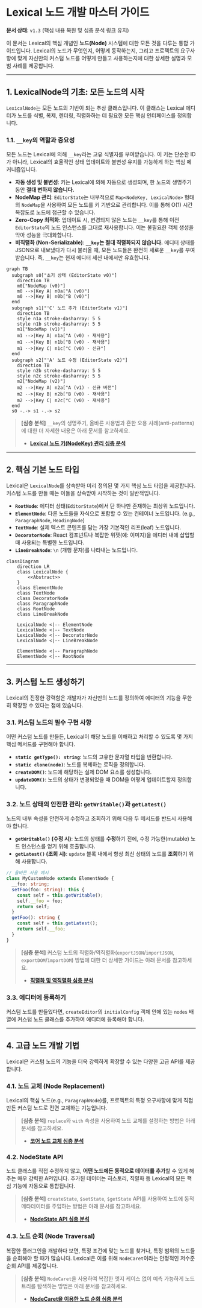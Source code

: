 # Lexical 노드 개발 마스터 가이드

**문서 상태**: `v1.3` (핵심 내용 복원 및 심층 분석 링크 유지)

이 문서는 Lexical의 핵심 개념인 **노드(Node)** 시스템에 대한 모든 것을 다루는 통합 가이드입니다. Lexical의 노드가 무엇인지, 어떻게 동작하는지, 그리고 프로젝트의 요구사항에 맞게 자신만의 커스텀 노드를 어떻게 만들고 사용하는지에 대한 상세한 설명과 모범 사례를 제공합니다.

---

## 1. LexicalNode의 기초: 모든 노드의 시작

`LexicalNode`는 모든 노드의 기반이 되는 추상 클래스입니다. 이 클래스는 Lexical 에디터가 노드를 식별, 복제, 렌더링, 직렬화하는 데 필요한 모든 핵심 인터페이스를 정의합니다.

### 1.1. `__key`의 역할과 중요성

모든 노드는 Lexical에 의해 `__key`라는 고유 식별자를 부여받습니다. 이 키는 단순한 ID가 아니라, Lexical의 효율적인 상태 업데이트와 불변성 유지를 가능하게 하는 핵심 메커니즘입니다.

-   **자동 생성 및 불변성**: 키는 Lexical에 의해 자동으로 생성되며, 한 노드의 생명주기 동안 **절대 변하지 않습니다.**
-   **NodeMap 관리**: `EditorState`는 내부적으로 `Map<NodeKey, LexicalNode>` 형태의 `NodeMap`을 사용하여 모든 노드를 키 기반으로 관리합니다. 이를 통해 O(1) 시간 복잡도로 노드에 접근할 수 있습니다.
-   **Zero-Copy 최적화**: 업데이트 시, 변경되지 않은 노드는 `__key`를 통해 이전 `EditorState`의 노드 인스턴스를 그대로 재사용합니다. 이는 불필요한 객체 생성을 막아 성능을 극대화합니다.
-   **비직렬화 (Non-Serializable)**: **`__key`는 절대 직렬화되지 않습니다.** 에디터 상태를 JSON으로 내보냈다가 다시 불러올 때, 모든 노드들은 완전히 새로운 `__key`를 부여받습니다. 즉, `__key`는 현재 에디터 세션 내에서만 유효합니다.

```mermaid
graph TB
  subgraph s0["초기 상태 (EditorState v0)"]
    direction TB
    m0["NodeMap (v0)"]
    m0 -->|Key A| n0a["A (v0)"]
    m0 -->|Key B| n0b["B (v0)"]
  end
  subgraph s1["'C' 노드 추가 (EditorState v1)"]
    direction TB
    style n1a stroke-dasharray: 5 5
    style n1b stroke-dasharray: 5 5
    m1["NodeMap (v1)"]
    m1 -->|Key A| n1a["A (v0) - 재사용"]
    m1 -->|Key B| n1b["B (v0) - 재사용"]
    m1 -->|Key C| n1c["C (v0) - 신규"]
  end
  subgraph s2["'A' 노드 수정 (EditorState v2)"]
    direction TB
    style n2b stroke-dasharray: 5 5
    style n2c stroke-dasharray: 5 5
    m2["NodeMap (v2)"]
    m2 -->|Key A| n2a["A (v1) - 신규 버전"]
    m2 -->|Key B| n2b["B (v0) - 재사용"]
    m2 -->|Key C| n2c["C (v0) - 재사용"]
  end
  s0 -.-> s1 -.-> s2
```

> **[심층 분석]** `__key`의 생명주기, 올바른 사용법과 흔한 오용 사례(anti-patterns)에 대한 더 자세한 내용은 아래 문서를 참고하세요.
>
> -   **[Lexical 노드 키(NodeKey) 관리 심층 분석](../analysis/key_management/01_node_key_management.md)**

---

## 2. 핵심 기본 노드 타입

Lexical은 `LexicalNode`를 상속받아 미리 정의된 몇 가지 핵심 노드 타입을 제공합니다. 커스텀 노드를 만들 때는 이들을 상속받아 시작하는 것이 일반적입니다.

- **`RootNode`**: 에디터 상태(`EditorState`)에서 단 하나만 존재하는 최상위 노드입니다.
- **`ElementNode`**: 다른 노드들을 자식으로 포함할 수 있는 컨테이너 노드입니다. (e.g., `ParagraphNode`, `HeadingNode`)
- **`TextNode`**: 실제 텍스트 콘텐츠를 담는 가장 기본적인 리프(leaf) 노드입니다.
- **`DecoratorNode`**: React 컴포넌트나 복잡한 위젯(예: 이미지)을 에디터 내에 삽입할 때 사용되는 특별한 노드입니다.
- **`LineBreakNode`**: `\n` (개행 문자)를 나타내는 노드입니다.

```mermaid
classDiagram
    direction LR
    class LexicalNode {
        <<Abstract>>
    }
    class ElementNode
    class TextNode
    class DecoratorNode
    class ParagraphNode
    class RootNode
    class LineBreakNode

    LexicalNode <|-- ElementNode
    LexicalNode <|-- TextNode
    LexicalNode <|-- DecoratorNode
    LexicalNode <|-- LineBreakNode

    ElementNode <|-- ParagraphNode
    ElementNode <|-- RootNode
```

---

## 3. 커스텀 노드 생성하기

Lexical의 진정한 강력함은 개발자가 자신만의 노드를 정의하여 에디터의 기능을 무한히 확장할 수 있다는 점에 있습니다.

### 3.1. 커스텀 노드의 필수 구현 사항

어떤 커스텀 노드를 만들든, Lexical이 해당 노드를 이해하고 처리할 수 있도록 몇 가지 핵심 메서드를 구현해야 합니다.

- **`static getType(): string`**: 노드의 고유한 문자열 타입을 반환합니다.
- **`static clone(node)`**: 노드를 복제하는 로직을 정의합니다.
- **`createDOM()`**: 노드에 해당하는 실제 DOM 요소를 생성합니다.
- **`updateDOM()`**: 노드의 상태가 변경되었을 때 DOM을 어떻게 업데이트할지 정의합니다.

### 3.2. 노드 상태의 안전한 관리: `getWritable()`과 `getLatest()`

노드의 내부 속성을 안전하게 수정하고 조회하기 위해 다음 두 메서드를 반드시 사용해야 합니다.

- **`getWritable()` (수정 시)**: 노드의 상태를 **수정**하기 전에, 수정 가능한(mutable) 노드 인스턴스를 얻기 위해 호출합니다.
- **`getLatest()` (조회 시)**: `update` 블록 내에서 항상 최신 상태의 노드를 **조회**하기 위해 사용합니다.

```typescript
// 올바른 사용 예시
class MyCustomNode extends ElementNode {
  __foo: string;
  setFoo(foo: string): this {
    const self = this.getWritable();
    self.__foo = foo;
    return self;
  }
  getFoo(): string {
    const self = this.getLatest();
    return self.__foo;
  }
}
```

> **[심층 분석]** 커스텀 노드의 직렬화/역직렬화(`exportJSON`/`importJSON`, `exportDOM`/`importDOM`) 방법에 대한 더 상세한 가이드는 아래 문서를 참고하세요.
>
> -   **[직렬화 및 역직렬화 심층 분석](../analysis/serialization/01_serialization_and_deserialization.md)**

### 3.3. 에디터에 등록하기

커스텀 노드를 만들었다면, `createEditor`의 `initialConfig` 객체 안에 있는 `nodes` 배열에 커스텀 노드 클래스를 추가하여 에디터에 등록해야 합니다.

---

## 4. 고급 노드 개발 기법

Lexical은 커스텀 노드의 기능을 더욱 강력하게 확장할 수 있는 다양한 고급 API를 제공합니다.

### 4.1. 노드 교체 (Node Replacement)

Lexical의 핵심 노드(e.g., `ParagraphNode`)를, 프로젝트의 특정 요구사항에 맞게 직접 만든 커스텀 노드로 전면 교체하는 기능입니다.

> **[심층 분석]** `replace`와 `with` 속성을 사용하여 노드 교체를 설정하는 방법은 아래 문서를 참고하세요.
>
> -   **[코어 노드 교체 심층 분석](../analysis/node_system/node_replacement.md)**

### 4.2. NodeState API

노드 클래스를 직접 수정하지 않고, **어떤 노드에든 동적으로 데이터를 추가**할 수 있게 해주는 매우 강력한 API입니다. 추가된 데이터는 히스토리, 직렬화 등 Lexical의 모든 핵심 기능에 자동으로 통합됩니다.

> **[심층 분석]** `createState`, `$setState`, `$getState` API를 사용하여 노드에 동적 메타데이터를 주입하는 방법은 아래 문서를 참고하세요.
>
> -   **[NodeState API 심층 분석](../analysis/node_system/node_state_api.md)**

### 4.3. 노드 순회 (Node Traversal)

복잡한 플러그인을 개발하다 보면, 특정 조건에 맞는 노드를 찾거나, 특정 범위의 노드들을 순회해야 할 때가 많습니다. Lexical은 이를 위해 `NodeCaret`이라는 안정적인 저수준 순회 API를 제공합니다.

> **[심층 분석]** `NodeCaret`을 사용하여 복잡한 엣지 케이스 없이 예측 가능하게 노드 트리를 탐색하는 방법은 아래 문서를 참고하세요.
>
> -   **[NodeCaret을 이용한 노드 순회 심층 분석](../analysis/node_system/node_traversal_with_nodecaret.md)**
